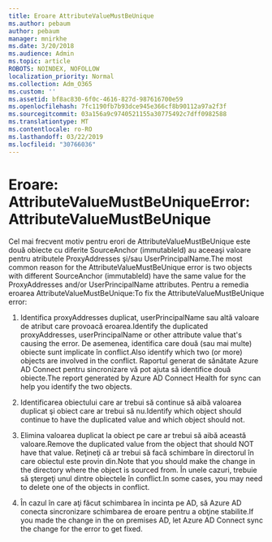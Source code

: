 ```yaml
---
title: Eroare AttributeValueMustBeUnique
ms.author: pebaum
author: pebaum
manager: mnirkhe
ms.date: 3/20/2018
ms.audience: Admin
ms.topic: article
ROBOTS: NOINDEX, NOFOLLOW
localization_priority: Normal
ms.collection: Adm_O365
ms.custom: ''
ms.assetid: bf8ac830-6f0c-4616-827d-987616700e59
ms.openlocfilehash: 7fc1190fb7b93dce945e366cf8b90112a97a2f3f
ms.sourcegitcommit: 03a156a9c9740521155a30775492c7dff0982588
ms.translationtype: MT
ms.contentlocale: ro-RO
ms.lasthandoff: 03/22/2019
ms.locfileid: "30766036"
---
```

# <a name="error-attributevaluemustbeunique"></a><span data-ttu-id="48571-102">Eroare: AttributeValueMustBeUnique</span><span class="sxs-lookup"><span data-stu-id="48571-102">Error: AttributeValueMustBeUnique</span></span>

<span data-ttu-id="48571-103">Cel mai frecvent motiv pentru erori de AttributeValueMustBeUnique este două obiecte cu diferite SourceAnchor (immutableId) au aceeaşi valoare pentru atributele ProxyAddresses şi/sau UserPrincipalName.</span><span class="sxs-lookup"><span data-stu-id="48571-103">The most common reason for the AttributeValueMustBeUnique error is two objects with different SourceAnchor (immutableId) have the same value for the ProxyAddresses and/or UserPrincipalName attributes.</span></span> <span data-ttu-id="48571-104">Pentru a remedia eroarea AttributeValueMustBeUnique:</span><span class="sxs-lookup"><span data-stu-id="48571-104">To fix the AttributeValueMustBeUnique error:</span></span>
  
1. <span data-ttu-id="48571-105">Identifica proxyAddresses duplicat, userPrincipalName sau altă valoare de atribut care provoacă eroarea.</span><span class="sxs-lookup"><span data-stu-id="48571-105">Identify the duplicated proxyAddresses, userPrincipalName or other attribute value that's causing the error.</span></span> <span data-ttu-id="48571-106">De asemenea, identifica care două (sau mai multe) obiecte sunt implicate în conflict.</span><span class="sxs-lookup"><span data-stu-id="48571-106">Also identify which two (or more) objects are involved in the conflict.</span></span> <span data-ttu-id="48571-107">Raportul generat de sănătate Azure AD Connect pentru sincronizare vă pot ajuta să identifice două obiecte.</span><span class="sxs-lookup"><span data-stu-id="48571-107">The report generated by Azure AD Connect Health for sync can help you identify the two objects.</span></span>
    
2. <span data-ttu-id="48571-108">Identificarea obiectului care ar trebui să continue să aibă valoarea duplicat şi obiect care ar trebui să nu.</span><span class="sxs-lookup"><span data-stu-id="48571-108">Identify which object should continue to have the duplicated value and which object should not.</span></span>
    
3. <span data-ttu-id="48571-109">Elimina valoarea duplicat la obiect pe care ar trebui să aibă această valoare.</span><span class="sxs-lookup"><span data-stu-id="48571-109">Remove the duplicated value from the object that should NOT have that value.</span></span> <span data-ttu-id="48571-110">Reţineţi că ar trebui să facă schimbare în directorul în care obiectul este provin din.</span><span class="sxs-lookup"><span data-stu-id="48571-110">Note that you should make the change in the directory where the object is sourced from.</span></span> <span data-ttu-id="48571-111">În unele cazuri, trebuie să ştergeţi unul dintre obiectele în conflict.</span><span class="sxs-lookup"><span data-stu-id="48571-111">In some cases, you may need to delete one of the objects in conflict.</span></span>
    
4. <span data-ttu-id="48571-112">În cazul în care aţi făcut schimbarea în incinta pe AD, să Azure AD conecta sincronizare schimbarea de eroare pentru a obţine stabilite.</span><span class="sxs-lookup"><span data-stu-id="48571-112">If you made the change in the on premises AD, let Azure AD Connect sync the change for the error to get fixed.</span></span>
    

